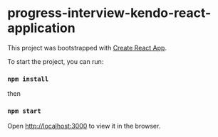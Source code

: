 # progress-interview-kendo-react-application

This project was bootstrapped with [Create React App](https://github.com/facebook/create-react-app).

To start the project, you can run:

### `npm install`

then

### `npm start`

Open [http://localhost:3000](http://localhost:3000) to view it in the browser.

